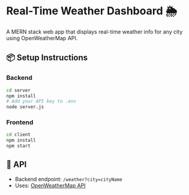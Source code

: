 # Real-Time Weather Dashboard 🌦️

A MERN stack web app that displays real-time weather info for any city using OpenWeatherMap API.

## 📦 Setup Instructions

### Backend
```bash
cd server
npm install
# Add your API key to .env
node server.js
```

### Frontend
```bash
cd client
npm install
npm start
```

## 🔗 API
- Backend endpoint: `/weather?city=cityName`
- Uses: [OpenWeatherMap API](https://openweathermap.org/)


